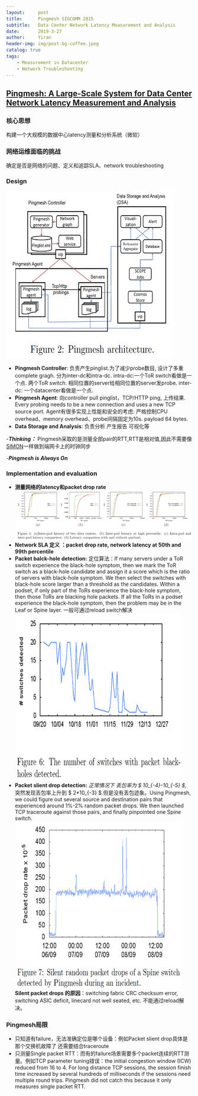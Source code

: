 ```yaml
---
layout:     post
title:      Pingmesh SIGCOMM 2015
subtitle:   Data Center Network Latency Measurement and Analysis
date:       2019-3-27
author:     Yiran
header-img: img/post-bg-coffee.jpeg
catalog: true
tags:
    - Measurement in Datacenter
    - Network Troubleshooting
---
```

<script type="text/javascript" src="http://cdn.mathjax.org/mathjax/latest/MathJax.js?config=default"></script>
## [Pingmesh: A Large-Scale System for Data Center Network Latency Measurement and Analysis](https://conferences.sigcomm.org/sigcomm/2015/pdf/papers/p139.pdf)

### 核心思想

构建一个大规模的数据中心latency测量和分析系统（微软）

### 网络运维面临的挑战

确定是否是网络的问题、定义和追踪SLA、network troubleshooting


### Design
<img width="450" height="450" src="/img/post-pingmesh-1.png"/>

- **Pingmesh Controller**: 负责产生pinglist.为了减少probe数目, 设计了多重complete gragh. 分为inter-dc和intra-dc. intra-dc:一个ToR switch看做是一个点. 两个ToR switch: 相同位置的server给相同位置的server发probe. inter-dc:  一个datacenter看做是一个点.
- **Pingmesh Agent**: 向controller pull pinglist，TCP/HTTP ping, 上传结果. Every probing needs to be a new connection and uses a new TCP source port. Agent有很多实现上性能和安全的考虑: 严格控制CPU overhead、memory overhead、probe间隔固定为10s. payload 64 bytes.
- **Data Storage and Analysis**: 负责分析 产生报告 可视化等

-***Thinking：***  Pingmesh采取的是测量全部pair的RTT,RTT是相对值,因此不需要像[SIMON](https://yi-ran.github.io/2019/03/27/SIMON-NSDI-2019/)一样做到端网卡上的时钟同步

-***Pingmesh is Always On***


### Implementation and evaluation
- **测量网络的latency和packet drop rate**
   ![](/img/post-pingmesh-2.png)
- **Network SLA 定义 ：packet drop rate, network latency at 50th and 99th percentile**
- **Packet balck-hole detection:** 定位算法：If many servers under a ToR switch experience the black-hole symptom, then we mark the ToR switch as a black-hole candidate and assign it a score which is the ratio of servers with black-hole symptom. We then select the switches with black-hole score larger than a threshold as the candidates. Within a podset, if only part of the ToRs experience the black-hole symptom, then those ToRs are blacking hole packets. If all the ToRs in a podset experience the black-hole symptom, then the problem may be in the Leaf or Spine layer. 一般可通过reload switch解决
   <img width="450" height="450" src="/img/post-pingmesh-3.png"/>
- **Packet slient drop detection:** *正常情况下 丢包率为 $ 10_{-4}-10_{-5} $,* 突然发现丢包率上升到 $ 2\*10_{-3} $.但是没有丢包迹象。Using Pingmesh, we could figure out several source and destination pairs that experienced around 1%-2% random packet drops. We then launched TCP traceroute against those pairs, and finally pinpointed one Spine switch.
   <img width="450" height="450" src="/img/post-pingmesh-4.png"/> 
   **Silent packet drops 的原因**：switching fabric CRC checksum error, switching ASIC deficit, linecard not well seated, etc. 不能通过reload解决。

### Pingmesh局限
- 只知道有failure，无法准确定位是哪个设备：例如Packet slient drop具体是那个交换机故障了 还需要结合traceroute
- 只测量Single packet RTT：而有的failure场景需要多个packet连续的RTT测量。例如TCP parameter tuning错误：the initial congestion window (ICW) reduced from 16 to 4. For long distance TCP sessions, the session finish time increased by several hundreds of milliseconds if the sessions need multiple round trips. Pingmesh did not catch this because it only measures single packet RTT.

